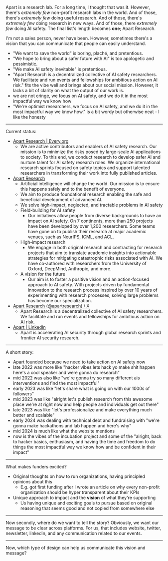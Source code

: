 Apart is a research lab. For a long time, I thought that was it. However, there's *extremely few* non-profit research labs in the world. And of those, there's *extremely few* doing useful research. And of those, there's *extremely few* doing research in new ways. And of those, there *extremely few* doing AI safety. The final list's length becomes **one**; Apart Research.

I'm not a sales person, never have been. However, sometimes there's a vision that you can communicate that people can easily understand. 
- "We want to save the world" is boring, plaché, and pretentious.
- "We hope to bring about a safer future with AI" is too apologetic and pessimistic.
- "We make AI safety inevitable" is pretentious.
- "Apart Research is a decentralized collective of AI safety researchers. We facilitate and run events and fellowships for ambitious action on AI risk." fits the vibe well and brings about our social mission. However, it lacks a bit of clarity on what the output of our work is.
- we are not cringe, we focus on AI safety, and we do it in the most impactful way we know how
- "We're optimist researchers, we focus on AI safety, and we do it in the most impactful way we know how." is a bit wordy but otherwise neat - I like the honesty

---

Current status:
- [Apart Research | Every.org](https://www.every.org/apart)
	- We are active contributors and enablers of AI safety research. Our mission is to minimize the risks posed by large-scale AI applications to society. To this end, we conduct research to develop safer AI and nurture talent for AI safety research roles. We organize international research sprints focused on safety topics and support talented researchers in transforming their work into fully published articles.
- [Apart Research](https://www.apartresearch.com/)
	- Artificial intelligence will change the world. Our mission is to ensure this happens safely and to the benefit of everyone.
	- We aim to produce foundational research enabling the safe and beneficial development of advanced AI.
	- We solve high-impact, neglected, and tractable problems in AI safety
	- Field-building for AI safety
		- Our initiatives allow people from diverse backgrounds to have an impact on AI safety. On 7 continents, more than 250 projects have been developed by over 1,200 researchers. Some teams have gone on to publish their research at major academic venues, such as NeurIPS, ICML, and ACL.
	- High-impact research
		- We engage in both original research and contracting for research projects that aim to translate academic insights into actionable strategies for mitigating catastrophic risks associated with AI. We have co-authored with researchers from the University of Oxford, DeepMind, Anthropic, and more.
	- A vision for the future
		- Our aim is to foster a positive vision and an action-focused approach to AI safety. With projects driven by fundamental innovation to the research process inspired by over 10 years of experimenting with research processes, solving large problems has become our specialization.
- [Apart Research (@apartresearch) / X](https://x.com/apartresearch)
	- Apart Research is a decentralized collective of AI safety researchers. We facilitate and run events and fellowships for ambitious action on AI risk.
- [Apart | LinkedIn](https://www.linkedin.com/company/apartresearch/?viewAsMember=true)
	- Apart is accelerating AI security through global research sprints and frontier AI security research.

---

A short story:
- Apart founded because we need to take action on AI safety now
- late 2022 was more like "hacker vibes lets hack yo make shit happen here's a cool speaker and were gonna do research"
- mid 2022 was also like "we're gonna try so many different ais interventions and find the most impactful"
- early 2023 was like "let's share what is going on with our 1000s of followers"
- mid 2023 was like "alright let's publish research from this awesome place we're at right now and help people and individuals get out there"
- late 2023 was like "let's professionalize and make everything much better and scalable"
- early 2024 was dealing with technical debt and fundraising with "we're gonna make hackathons and lab happen and here's why"
- mid 2024 is much like what the website mentions
- now is the vibes of the incubation project and some of the "alright, back to hacker basics, enthusiasm, and having the time and freedom to do things the most impactful way we know how and be confident in their impact"

---

What makes funders excited?

- Original thoughts on how to run organizations, having principled opinions about this
    - E.g. got first funding after I wrote an article on why every non-profit organization should be hyper transparent about their KPIs
- Unique approach to impact and the **vision** of what they're supporting
	- Us having unique and exciting goals to pursue based on original reasoning that seems good and not copied from somewhere else

---

Now secondly, where do we want to tell the story? Obviously, we want our message to be clear across platforms. For us, that includes website, twitter, newsletter, linkedin, and any communication related to our events. 

---

Now, which type of design can help us communicate this vision and message?